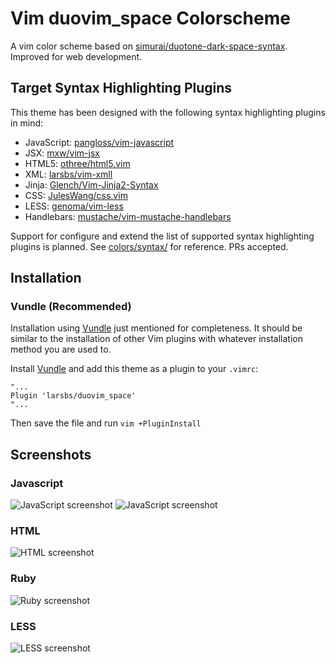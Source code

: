 # Vim duovim_space Colorscheme

A vim color scheme based on [simurai/duotone-dark-space-syntax](https://github.com/simurai/duotone-dark-space-syntax). Improved for web development.


## Target Syntax Highlighting Plugins

This theme has been designed with the following syntax highlighting plugins in mind:

 * JavaScript: [pangloss/vim-javascript](http://equinusocio.github.io/material-theme)
 * JSX: [mxw/vim-jsx](https://github.com/mxw/vim-jsx)
 * HTML5: [othree/html5.vim](https://github.com/othree/html5.vim)
 * XML: [larsbs/vim-xmll](https://github.com/larsbs/vim-xmll)
 * Jinja: [Glench/Vim-Jinja2-Syntax](https://github.com/Glench/Vim-Jinja2-Syntax)
 * CSS: [JulesWang/css.vim](https://github.com/JulesWang/css.vim)
 * LESS: [genoma/vim-less](https://github.com/genoma/vim-less)
 * Handlebars: [mustache/vim-mustache-handlebars](https://github.com/mustache/vim-mustache-handlebars)

Support for configure and extend the list of supported syntax highlighting plugins is planned. See [colors/syntax/](colors/syntax/) for reference. PRs accepted.


## Installation

### Vundle (Recommended)

Installation using [Vundle](https://github.com/VundleVim/Vundle.vim) just mentioned for completeness.
It should be similar to the installation of other Vim plugins with whatever installation method you are used to.

Install [Vundle](https://github.com/VundleVim/Vundle.vim) and add this theme as a plugin to your `.vimrc`:

```vim
"...
Plugin 'larsbs/duovim_space'
"...
```

Then save the file and run `vim +PluginInstall`


## Screenshots

### Javascript

![JavaScript screenshot](screenshots/jsx.png)
![JavaScript screenshot](screenshots/js.png)

### HTML

![HTML screenshot](screenshots/html.png)

### Ruby

![Ruby screenshot](screenshots/ruby.png)

### LESS

![LESS screenshot](screenshots/less.png)

